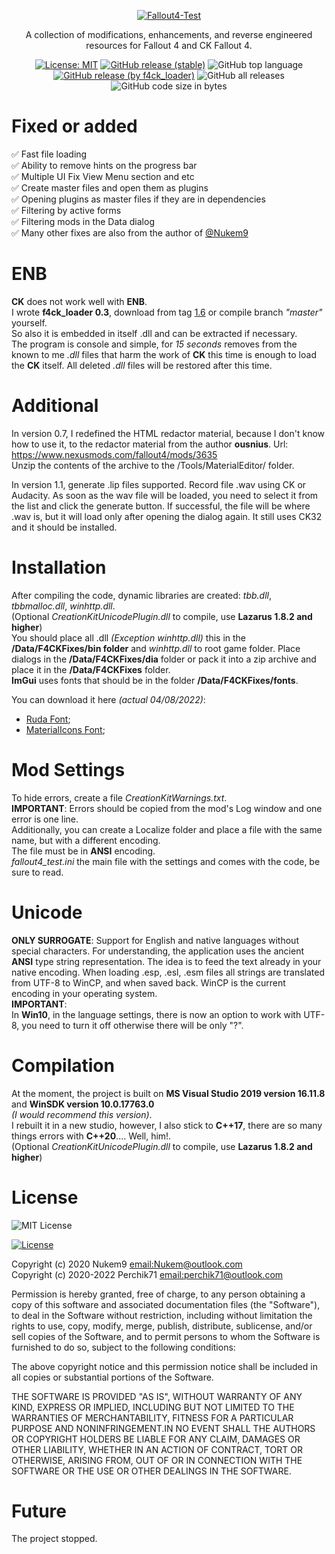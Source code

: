 <p align="center">
 <a href="https://ibb.co/nB88hv4"><img src="https://i.ibb.co/Lrhh4WB/Fallout4-Test.png" alt="Fallout4-Test" border="0"></a>  
</p>

<p align="center">
A collection of modifications, enhancements, and reverse engineered resources for Fallout 4 and CK Fallout 4.
</p>

<p align="center">
 <a href="https://github.com/Perchik71/Fallout4Test/blob/master/LICENSE"><img src="https://img.shields.io/badge/License-MIT-blue.svg" alt="License: MIT"></a>  
 <a href="https://github.com/Perchik71/Fallout4Test/releases/tag/1.7.2"><img alt="GitHub release (stable)" src="https://img.shields.io/github/v/release/Perchik71/Fallout4Test?color=cf8c18&label=stable"></a>  
 <img alt="GitHub top language" src="https://img.shields.io/github/languages/top/perchik71/Fallout4Test?color=ff">
 <a href="https://github.com/Perchik71/Fallout4Test/releases/download/1.6/f4ck_loader.7z"><img alt="GitHub release (by f4ck_loader)" src="https://img.shields.io/github/downloads/perchik71/Fallout4Test/1.6/total?color=49b5bc&label=f4ck_loader"></a>  
 <img alt="GitHub all releases" src="https://img.shields.io/github/downloads/perchik71/Fallout4Test/total">  
 <img alt="GitHub code size in bytes" src="https://img.shields.io/github/languages/code-size/Perchik71/FAllout4Test?color=a72e56">  
</p>

# Fixed or added
:white_check_mark: Fast file loading  
:white_check_mark: Ability to remove hints on the progress bar  
:white_check_mark: Multiple UI Fix View Menu section and etc  
:white_check_mark: Create master files and open them as plugins  
:white_check_mark: Opening plugins as master files if they are in dependencies  
:white_check_mark: Filtering by active forms  
:white_check_mark: Filtering mods in the Data dialog  
:white_check_mark: Many other fixes are also from the author of [@Nukem9](https://github.com/Nukem9)

# ENB
**CK** does not work well with **ENB**.  
I wrote **f4ck_loader 0.3**, download from tag [1.6](https://github.com/Perchik71/Fallout4Test/releases/tag/1.6) or compile branch *"master"* yourself.  
So also it is embedded in itself .dll and can be extracted if necessary.  
The program is console and simple, for *15 seconds* removes from the known to me *.dll* files that harm the work of **CK** this time is enough to load the **CK** itself.
All deleted *.dll* files will be restored after this time.

# Additional
In version 0.7, I redefined the HTML redactor material, because I don't know how to use it, to the redactor material from the author **ousnius**.
Url: https://www.nexusmods.com/fallout4/mods/3635  
Unzip the contents of the archive to the <root game>/Tools/MaterialEditor/ folder.

In version 1.1, generate .lip files supported. Record file .wav using CK or Audacity.
As soon as the wav file will be loaded, you need to select it from the list and click the generate button. 
If successful, the file will be where .wav is, but it will load only after opening the dialog again.
It still uses CK32 and it should be installed.

# Installation
After compiling the code, dynamic libraries are created: *tbb.dll*, *tbbmalloc.dll*, *winhttp.dll*.  
(Optional *CreationKitUnicodePlugin.dll* to compile, use **Lazarus 1.8.2 and higher**)  
You should place all .dll *(Exception winhttp.dll)* this in the **/Data/F4CKFixes/bin folder** and *winhttp.dll* to root game folder.
Place dialogs in the **/Data/F4CKFixes/dia** folder or pack it into a zip archive and place it in the **/Data/F4CKFixes** folder.  
**ImGui** uses fonts that should be in the folder **/Data/F4CKFixes/fonts**.  
 
You can download it here *(actual 04/08/2022)*:
* [Ruda Font](https://fonts.google.com/specimen/Ruda);
* [MaterialIcons Font](https://github.com/google/material-design-icons/blob/master/font/MaterialIcons-Regular.ttf);

# Mod Settings
To hide errors, create a file *CreationKitWarnings.txt*.  
**IMPORTANT**: Errors should be copied from the mod's Log window and one error is one line.  
Additionally, you can create a Localize folder and place a file with the same name, but with a different encoding.  
The file must be in **ANSI** encoding.  
*fallout4_test.ini* the main file with the settings and comes with the code, be sure to read.

# Unicode
**ONLY SURROGATE**: Support for English and native languages without special characters.
For understanding, the application uses the ancient **ANSI** type string representation. The idea is to feed the text already in your native encoding. When loading .esp, .esl, .esm files all strings are translated from UTF-8 to WinCP, and when saved back. WinCP is the current encoding in your operating system.  
**IMPORTANT**:  
In **Win10**, in the language settings, there is now an option to work with UTF-8, you need to turn it off otherwise there will be only "?".

# Compilation
At the moment, the project is built on **MS Visual Studio 2019 version 16.11.8** and **WinSDK version 10.0.17763.0**   
*(I would recommend this version)*.  
I rebuilt it in a new studio, however, I also stick to **C++17**, there are so many things errors with **C++20**.... Well, him!.  
(Optional *CreationKitUnicodePlugin.dll* to compile, use **Lazarus 1.8.2 and higher**)

# License
![MIT License](https://camo.githubusercontent.com/20666e1b72ed1ea8f0a7c1d1e0ea35769a7c24f879ecc27ac16641b46f225a01/68747470733a2f2f6f70656e736f757263652e6f72672f74726164656d61726b732f6f70656e736f757263652f4f53492d417070726f7665642d4c6963656e73652d313030783133372e706e67)

[![License](http://img.shields.io/badge/license-MIT-green.svg)](https://github.com/Perchik71/Fallout4Test/blob/master/LICENSE)

Copyright (c) 2020 Nukem9 <email:Nukem@outlook.com>  
Copyright (c) 2020-2022 Perchik71 <email:perchik71@outlook.com>

Permission is hereby granted, free of charge, to any person obtaining a copy of this
software and associated documentation files (the "Software"), to deal in the Software
without restriction, including without limitation the rights to use, copy, modify, merge,
publish, distribute, sublicense, and/or sell copies of the Software, and to permit
persons to whom the Software is furnished to do so, subject to the following conditions:

The above copyright notice and this permission notice shall be included in all copies or
substantial portions of the Software.

THE SOFTWARE IS PROVIDED "AS IS", WITHOUT WARRANTY OF ANY KIND, EXPRESS OR IMPLIED,
INCLUDING BUT NOT LIMITED TO THE WARRANTIES OF MERCHANTABILITY, FITNESS FOR A PARTICULAR
PURPOSE AND NONINFRINGEMENT.IN NO EVENT SHALL THE AUTHORS OR COPYRIGHT HOLDERS BE LIABLE
FOR ANY CLAIM, DAMAGES OR OTHER LIABILITY, WHETHER IN AN ACTION OF CONTRACT, TORT OR
OTHERWISE, ARISING FROM, OUT OF OR IN CONNECTION WITH THE SOFTWARE OR THE USE OR OTHER
DEALINGS IN THE SOFTWARE.

# Future
The project stopped.
